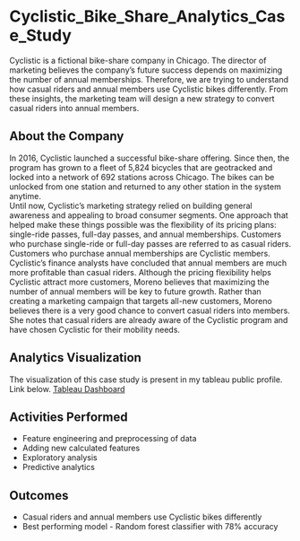 # Cyclistic_Bike_Share_Analytics_Case_Study
Cyclistic is a fictional bike-share company in Chicago. The director of marketing believes the company’s future success depends on maximizing the number of annual memberships. Therefore, we are trying to understand how casual riders and annual members use Cyclistic bikes differently. From these insights, the marketing team will design a new strategy to convert casual riders into annual members.

## About the Company
In 2016, Cyclistic launched a successful bike-share offering. Since then, the program has grown to a fleet of 5,824 bicycles that are geotracked and locked into a network of 692 stations across Chicago. The bikes can be unlocked from one station and returned to any other station in the system anytime.
<br />
Until now, Cyclistic’s marketing strategy relied on building general awareness and appealing to broad consumer segments. One approach that helped make these things possible was the flexibility of its pricing plans: single-ride passes, full-day passes, and annual memberships. Customers who purchase single-ride or full-day passes are referred to as casual riders. Customers who purchase annual memberships are Cyclistic members.
<br />
Cyclistic’s finance analysts have concluded that annual members are much more profitable than casual riders. Although the pricing flexibility helps Cyclistic attract more customers, Moreno believes that maximizing the number of annual members will be key to future growth. Rather than creating a marketing campaign that targets all-new customers, Moreno believes there is a very good chance to convert casual riders into members. She notes that casual riders are already aware of the Cyclistic program and have chosen Cyclistic for their mobility needs.

## Analytics Visualization
The visualization of this case study is present in my tableau public profile. Link below.
[Tableau Dashboard](https://public.tableau.com/views/CyclisticBikeShareViz/Dashboard1?:language=en-US&publish=yes&:display_count=n&:origin=viz_share_link)

## Activities Performed
- Feature engineering and preprocessing of data
- Adding new calculated features
- Exploratory analysis
- Predictive analytics

## Outcomes
- Casual riders and annual members use Cyclistic bikes differently
- Best performing model - Random forest classifier with 78% accuracy
